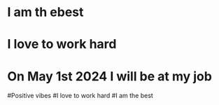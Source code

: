 
# I am th ebest
# I love to work hard
# On May 1st 2024 I will be at my job
#Positive vibes
#I love to work hard
#I am the best


